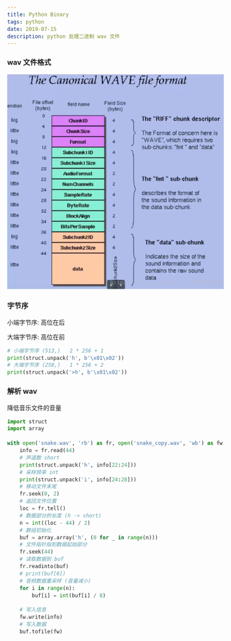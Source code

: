 ```yaml
---
title: Python Binary
tags: python
date: 2019-07-15
description: python 处理二进制 wav 文件
---
```


### wav 文件格式

![wav_format](python-binary/wav_format.png)

### 字节序

小端字节序: 高位在后

大端字节序: 高位在前

```python
# 小端字节序 (513,)   2 * 256 + 1
print(struct.unpack('h', b'\x01\x02'))
# 大端字节序 (258,)   1 * 256 + 2
print(struct.unpack('>h', b'\x01\x02'))
```

### 解析 wav

降低音乐文件的音量

```python
import struct
import array

with open('snake.wav', 'rb') as fr, open('snake_copy.wav', 'wb') as fw:
    info = fr.read(44)
    # 声道数 short
    print(struct.unpack('h', info[22:24]))
    # 采样频率 int
    print(struct.unpack('i', info[24:28]))
    # 移动文件末尾
    fr.seek(0, 2)
    # 返回文件位置
    loc = fr.tell() 
    # 数据部分的长度 (h -> short)
    n = int((loc - 44) / 2)
    # 数组初始化
    buf = array.array('h', (0 for _ in range(n)))
    # 文件指针指到数据起始部分
    fr.seek(44)
    # 读取数据到 buf
    fr.readinto(buf)
    # print(buf[0])
    # 音频数据重采样 (音量减小)
    for i in range(n):
        buf[i] = int(buf[i] / 8)

    # 写入信息
    fw.write(info)
    # 写入数据
    buf.tofile(fw)
```

